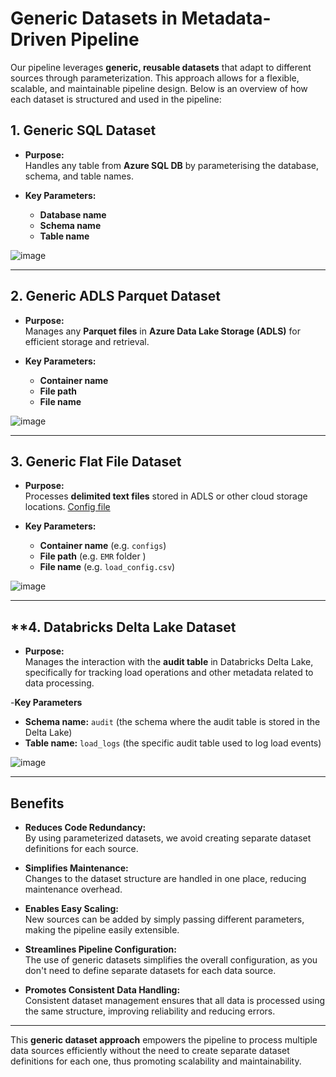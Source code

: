 # Generic Datasets in Metadata-Driven Pipeline

Our pipeline leverages **generic, reusable datasets** that adapt to different sources through parameterization. This approach allows for a flexible, scalable, and maintainable pipeline design. Below is an overview of how each dataset is structured and used in the pipeline:

## **1. Generic SQL Dataset**

- **Purpose:**  
  Handles any table from **Azure SQL DB** by parameterising the database, schema, and table names.

- **Key Parameters:**
  - **Database name**
  - **Schema name**
  - **Table name**

![image](https://github.com/user-attachments/assets/81b9052c-faa8-463d-b9c1-9faa5ce62b3e)


---

## **2. Generic ADLS Parquet Dataset**

- **Purpose:**  
  Manages any **Parquet files** in **Azure Data Lake Storage (ADLS)** for efficient storage and retrieval.

- **Key Parameters:**
  - **Container name**
  - **File path**
  - **File name**

![image](https://github.com/user-attachments/assets/f9c0453c-8606-45b3-bd41-1a6a7b1593b5)

---

## **3. Generic Flat File Dataset** 

- **Purpose:**  
  Processes **delimited text files** stored in ADLS or other cloud storage locations. [Config file](https://github.com/NilooKandi/End-to-End-Azure-Data-Architecture-Healthcare-Revenue-Cycle-Management-/blob/main/Datasets/load_config.csv)

- **Key Parameters:**
  - **Container name** (e.g. `configs`)
  - **File path** (e.g. `EMR` folder )
  - **File name** (e.g. `load_config.csv`)

![image](https://github.com/user-attachments/assets/77f07b07-9269-40be-8b16-38371d414d20)


---
## **4. Databricks Delta Lake Dataset

- **Purpose:**  
  Manages the interaction with the **audit table** in Databricks Delta Lake, specifically for tracking load operations and other metadata related to data processing.

-**Key Parameters** 

- **Schema name:**  `audit` (the schema where the audit table is stored in the Delta Lake)
- **Table name:**   `load_logs` (the specific audit table used to log load events)

![image](https://github.com/user-attachments/assets/84d6cd86-aca8-4a2b-b237-4276d2e12d3a)

---


## **Benefits**

- **Reduces Code Redundancy:**  
  By using parameterized datasets, we avoid creating separate dataset definitions for each source.

- **Simplifies Maintenance:**  
  Changes to the dataset structure are handled in one place, reducing maintenance overhead.

- **Enables Easy Scaling:**  
  New sources can be added by simply passing different parameters, making the pipeline easily extensible.

- **Streamlines Pipeline Configuration:**  
  The use of generic datasets simplifies the overall configuration, as you don't need to define separate datasets for each data source.

- **Promotes Consistent Data Handling:**  
  Consistent dataset management ensures that all data is processed using the same structure, improving reliability and reducing errors.

---

This **generic dataset approach** empowers the pipeline to process multiple data sources efficiently without the need to create separate dataset definitions for each one, thus promoting scalability and maintainability.
